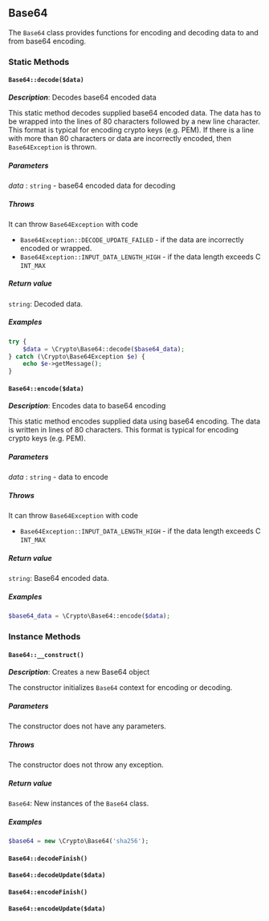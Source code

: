 ## Base64

The `Base64` class provides functions for encoding and decoding data
to and from base64 encoding.

### Static Methods

#### `Base64::decode($data)`

_**Description**_: Decodes base64 encoded data

This static method decodes supplied base64 encoded data. The data has
to be wrapped into the lines of 80 characters followed by a new line
character. This format is typical for encoding crypto keys (e.g. PEM).
If there is a line with more than 80 characters or data are incorrectly
encoded, then `Base64Exception` is thrown.

##### *Parameters*

*data* : `string` - base64 encoded data for decoding

##### *Throws*

It can throw `Base64Exception` with code

- `Base64Exception::DECODE_UPDATE_FAILED` - if the data are incorrectly
encoded or wrapped.
- `Base64Exception::INPUT_DATA_LENGTH_HIGH` - if the data length exceeds
C `INT_MAX`

##### *Return value*

`string`: Decoded data.

##### *Examples*

```php
try {
    $data = \Crypto\Base64::decode($base64_data);
} catch (\Crypto\Base64Exception $e) {
    echo $e->getMessage();
}
```

#### `Base64::encode($data)`

_**Description**_: Encodes data to base64 encoding

This static method encodes supplied data using base64 encoding. The data
is written in lines of 80 characters. This format is typical for encoding
crypto keys (e.g. PEM).

##### *Parameters*

*data* : `string` - data to encode

##### *Throws*

It can throw `Base64Exception` with code

- `Base64Exception::INPUT_DATA_LENGTH_HIGH` - if the data length exceeds
C `INT_MAX`

##### *Return value*

`string`: Base64 encoded data.

##### *Examples*

```php
$base64_data = \Crypto\Base64::encode($data);
```

### Instance Methods

#### `Base64::__construct()`

_**Description**_: Creates a new Base64 object

The constructor initializes `Base64` context for encoding or decoding.

##### *Parameters*

The constructor does not have any parameters.

##### *Throws*

The constructor does not throw any exception.

##### *Return value*

`Base64`: New instances of the `Base64` class.

##### *Examples*

```php
$base64 = new \Crypto\Base64('sha256');
```

#### `Base64::decodeFinish()`

#### `Base64::decodeUpdate($data)`

#### `Base64::encodeFinish()`

#### `Base64::encodeUpdate($data)`


